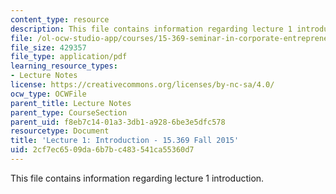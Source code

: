 ```yaml
---
content_type: resource
description: This file contains information regarding lecture 1 introduction.
file: /ol-ocw-studio-app/courses/15-369-seminar-in-corporate-entrepreneurship-fall-2015/2cf7ec6509da6b7bc483541ca55360d7_MIT15_369F15_Lecture1.pdf
file_size: 429357
file_type: application/pdf
learning_resource_types:
- Lecture Notes
license: https://creativecommons.org/licenses/by-nc-sa/4.0/
ocw_type: OCWFile
parent_title: Lecture Notes
parent_type: CourseSection
parent_uid: f8eb7c14-01a3-3db1-a928-6be3e5dfc578
resourcetype: Document
title: 'Lecture 1: Introduction - 15.369 Fall 2015'
uid: 2cf7ec65-09da-6b7b-c483-541ca55360d7
---
```

This file contains information regarding lecture 1 introduction.